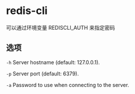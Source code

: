 # redis-cli

可以通过环境变量 REDISCLI_AUTH 来指定密码

## 选项

`-h` Server hostname (default: 127.0.0.1).

`-p` Server port (default: 6379).

`-a` Password to use when connecting to the server.
